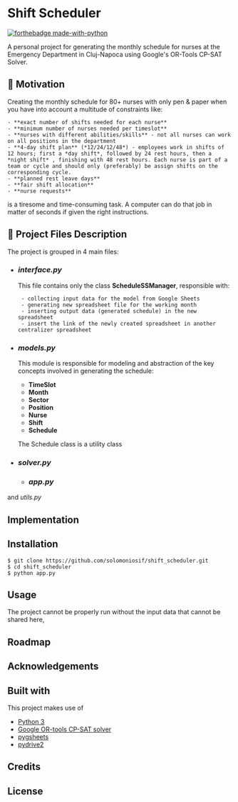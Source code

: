 # Shift Scheduler 

[![forthebadge made-with-python](http://ForTheBadge.com/images/badges/made-with-python.svg)](https://www.python.org/)



A personal project for generating the monthly schedule for nurses at the Emergency Department in Cluj-Napoca using  Google's OR-Tools CP-SAT Solver. 

## :dart: Motivation

Creating the monthly schedule for 80+ nurses with only pen & paper when you have into account a multitude of constraints like:

	- **exact number of shifts needed for each nurse**
	- **minimum number of nurses needed per timeslot**
	- **nurses with different abilities/skills** - not all nurses can work on all positions in the department
	- **4-day shift plan** (*12/24/12/48*) - employees work in shifts of 12 hours; first a *day shift*, followed by 24 rest hours, then a *night shift* , finishing with 48 rest hours. Each nurse is part of a team or cycle and should only (preferably) be assign shifts on the corresponding cycle.
	- **planned rest leave days**
	- **fair shift allocation**
	- **nurse requests**

is a tiresome and time-consuming task. A computer can do that job in matter of seconds if given the right instructions.



## :floppy_disk: Project Files Description

The project is grouped in 4 main files:

 - ### *interface.py* 

   This file contains only the class **ScheduleSSManager**, responsible with:

   		- collecting input data for the model from Google Sheets
   		- generating new spreadsheet file for the working month
   		- inserting output data (generated schedule) in the new spreadsheet
   		- insert the link of the newly created spreadsheet in another centralizer spreadsheet   

 - ### *models.py*

   This module is responsible for modeling and abstraction of the key concepts involved in generating the schedule:

    - **TimeSlot**
    - **Month**
    - **Sector**
    - **Position**
    - **Nurse**
    - **Shift**
    - **Schedule**

   The Schedule class is a utility class 

 - ### *solver.py*

	- ### *app.py*

and *utils.py*



## Implementation



## Installation


```shell
$ git clone https://github.com/solomoniosif/shift_scheduler.git
$ cd shift_scheduler
$ python app.py
```

## Usage

The project cannot be properly run without the input data that cannot be shared here, 

## Roadmap



## **Acknowledgements**



## Built with

This project makes use of

- [Python 3](https://www.python.org/downloads/)
- [Google OR-tools CP-SAT solver](https://developers.google.com/optimization/cp/cp_solver)
- [pygsheets](https://github.com/nithinmurali/pygsheets)
- [pydrive2](https://github.com/iterative/PyDrive2)

## Credits



## License












